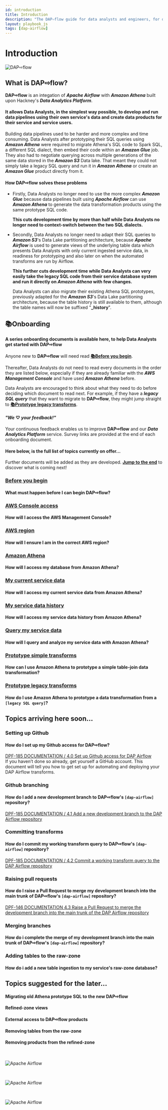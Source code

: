```yaml
---
id: introduction
title: Introduction
description: "The DAP⇨flow guide for data analysts and engineers, for developing and deploying Airflow DAGs, running data pipelines in the Data Analytics Platform (DAP)."
layout: playbook_js
tags: [dap-airflow]
---
```


# Introduction
![DAP⇨flow](../dap-airflow/images/DAPairflowFLOW.png)  
## What is **DAP⇨flow**? 
**DAP⇨flow** is an integation of ***Apache Airflow*** with ***Amazon Athena*** built upon Hackney's ***Data Analytics Platform***. 
#### It allows Data Analysts, in the simplest way possible, to develop and run data pipelines using their own service's data and create data products for their service and service users.

Building data pipelines used to be harder and more complex and time consuming. Data Analysts after prototyping their SQL queries using ***Amazon Athena*** were required to migrate Athena's SQL code to Spark SQL, a different SQL dialect, then embed their code within an ***Amazon Glue*** job. They also had to negotiate querying across multiple generations of the same data stored in the ***Amazon S3*** Data lake. That meant they could not simply take a legacy SQL query and run it in ***Amazon Athena*** or create an ***Amazon Glue*** product directly from it.

#### How **DAP⇨flow** solves these problems
* Firstly, Data Analysts no longer need to use the more complex ***Amazon Glue*** because data pipelines built using ***Apache Airflow*** can use ***Amazon Athena*** to generate the data transformation products using the same prototype SQL code.  

    **This cuts development time by more than half while Data Analysts no longer need to context-switch between the two SQL dialects.**

* Secondly, Data Analysts no longer need to adapt their SQL queries to ***Amazon S3***'s Data Lake partitioning architecture, because ***Apache Airflow*** is used to generate views of the underlying table data which presents Data Analysts with only current ingested service data, in readiness for prototyping and also later on when the automated transforms are run by Airflow.

    **This further cuts development time while Data Analysts can very easily take the legacy SQL code from their service database system and run it directly on *Amazon Athena* with few changes.**

    Data Analysts can also migrate their existing Athena SQL prototypes, previously adapted for the ***Amazon S3***'s Data Lake partitioning architecture, because the table history is still available to them, although the table names will now be suffixed "**_history**".


## 📚Onboarding

#### A series onboarding documents is available here, to help Data Analysts get started with **DAP⇨flow**

Anyone new to **DAP⇨flow** will need read [**📚Before you begin**](../dap-airflow/onboarding/begin).

Thereafter, Data Analysts do not need to read every documents in the order they are listed below, especially if they are already familiar with the ***AWS Management Console*** and have used ***Amazon Athena*** before.

Data Analysts are encouraged to think about what they need to do before deciding which document to read next. For example, if they have a ***legacy SQL query*** that they want to migrate to **DAP⇨flow**, they might jump straight to [**📚Prototype legacy transforms**](../dap-airflow/onboarding/prototype-legacy-transforms).

#### ***"We* ♡ *your feedback!"***
Your continuous feedback enables us to improve **DAP⇨flow** and our ***Data Analytics Platform*** service. Survey links are provided at the end of each onboarding document.

#### Here below, is the full list of topics currently on offer...

Further documents will be added as they are developed. [**Jump to the end**](#topics-arriving-here-soon) to discover what is coming next!

### [Before you begin](../dap-airflow/onboarding/begin)
#### What must happen before I can begin DAP⇨flow?

### [AWS Console access](../dap-airflow/onboarding/access-the-AWS-Management-Console)
#### How will I access the AWS Management Console?

### [AWS region](../dap-airflow/onboarding/access-the-AWS-region)
#### How will I ensure I am in the correct AWS region?

### [Amazon Athena](../dap-airflow/onboarding/access-my-Amazon-Athena-database)
#### How will I access my database from Amazon Athena?

### [My current service data](../dap-airflow/onboarding/access-my-current-service-data)
#### How will I access my current service data from Amazon Athena?

### [My service data history](../dap-airflow/onboarding/access-my-service-data-history)
#### How will I access my service data history from Amazon Athena?

### [Query my service data](../dap-airflow/onboarding/query-my-service-data)
#### How will I query and analyze my service data with Amazon Athena?

### [Prototype simple transforms](../dap-airflow/onboarding/prototype-simple-transforms)
#### How can I use Amazon Athena to prototype a simple table-join data transformation?

### [Prototype legacy transforms](../dap-airflow/onboarding/prototype-legacy-transforms)
#### How do I use Amazon Athena to prototype a data transformation from a `[legacy SQL query]`?

## Topics arriving here soon...

### Setting up Github
#### How do I set up my Github access for **DAP⇨flow**?
[DPF-185 DOCUMENTATION / 4.0 Set up Github access for DAP Airflow](https://docs.google.com/document/d/1gEjFshKJYYV5w9IbM1Rj0u2tj\_BwSWpOLGV8aGwId1A/edit?usp=drive\_link)  
If you haven’t done so already, get yourself a GitHub account. This document will tell you how to get set up for automating and deploying your DAP Airflow transforms.

### Github branching
#### How do I add a new development branch to **DAP⇨flow**'s `[dap-airflow]` repository?
[DPF-185 DOCUMENTATION / 4.1 Add a new development branch to the DAP Airflow repository ](https://docs.google.com/document/d/1g6s14JK-9LBM8HT-F6-T-rGq7TxnWHD37FJi04Fh41Q/edit?usp=drive\_link)


### Committing transforms 
#### How do I commit my working transform query to **DAP⇨flow**'s `[dap-airflow]` repository?
[DPF-185 DOCUMENTATION / 4.2  Commit a working transform query to the DAP Airflow repository](https://docs.google.com/document/d/18TL2ep1laWzHU9MW-XvC\_N1S-gJx9SmPh9M2DC9XNQ4/edit?usp=drive\_link)

### Raising pull requests
#### How do I raise a Pull Request to merge my development branch into the main trunk of **DAP⇨flow**'s `[dap-airflow]` repository?
[DPF-146 DOCUMENTATION 4.3 Raise a Pull Request to merge the development branch into the main trunk of the DAP Airflow repository](https://docs.google.com/document/d/1LJjJobb2FVLoadUNCl3R7w9FedTFo8IJWHne-Zw9l-M/edit?usp=drive\_link)

### Merging branches
#### How do i complete the merge of my development branch into the main trunk of **DAP⇨flow**'s `[dap-airflow]` repository?

### Adding tables to the raw-zone
#### How do i add a new table ingestion to my service's raw-zone database?

## Topics suggested for the later...

#### Migrating old Athena prototype SQL to the new **DAP⇨flow**

#### Refined-zone views

#### External access to **DAP⇨flow** products

#### Removing tables from the raw-zone

#### Removing products from the refined-zone

<br/>

![Apache Airflow](../dap-airflow/images/worker_tap_valve_800_wht.jpg)  

<br/>

![Apache Airflow](../dap-airflow/images/AirflowLogo.png)  

<br/>

![Apache Airflow](../dap-airflow/images/AmazonAthenaLogo.png)  



